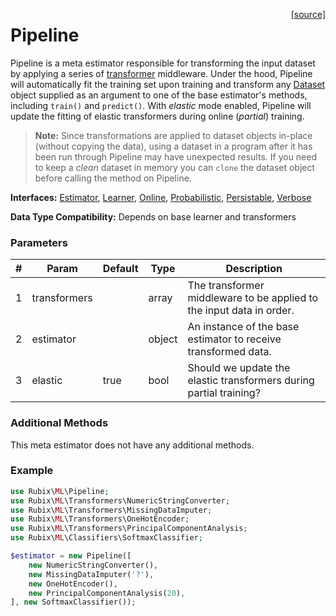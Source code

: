 <span style="float:right;"><a href="https://github.com/RubixML/RubixML/blob/master/src/Pipeline.php">[source]</a></span>

# Pipeline
Pipeline is a meta estimator responsible for transforming the input dataset by applying a series of [transformer](transformers/api.md) middleware. Under the hood, Pipeline will automatically fit the training set upon training and transform any [Dataset](datasets/api.md) object supplied as an argument to one of the base estimator's methods, including `train()` and `predict()`. With *elastic* mode enabled, Pipeline will update the fitting of elastic transformers during online (*partial*) training.

> **Note:** Since transformations are applied to dataset objects in-place (without copying the data), using a dataset in a program after it has been run through Pipeline may have unexpected results. If you need to keep a *clean* dataset in memory you can `clone` the dataset object before calling the method on Pipeline.

**Interfaces:** [Estimator](estimator.md), [Learner](learner.md), [Online](online.md), [Probabilistic](probabilistic.md), [Persistable](persistable.md), [Verbose](verbose.md)

**Data Type Compatibility:** Depends on base learner and transformers

### Parameters
| # | Param | Default | Type | Description |
|---|---|---|---|---|
| 1 | transformers |  | array | The transformer middleware to be applied to the input data in order. |
| 2 | estimator |  | object | An instance of the base estimator to receive transformed data. |
| 3 | elastic | true | bool | Should we update the elastic transformers during partial training? |

### Additional Methods
This meta estimator does not have any additional methods.

### Example
```php
use Rubix\ML\Pipeline;
use Rubix\ML\Transformers\NumericStringConverter;
use Rubix\ML\Transformers\MissingDataImputer;
use Rubix\ML\Transformers\OneHotEncoder;
use Rubix\ML\Transformers\PrincipalComponentAnalysis;
use Rubix\ML\Classifiers\SoftmaxClassifier;

$estimator = new Pipeline([
    new NumericStringConverter(),
	new MissingDataImputer('?'),
	new OneHotEncoder(), 
	new PrincipalComponentAnalysis(20),
], new SoftmaxClassifier());
```